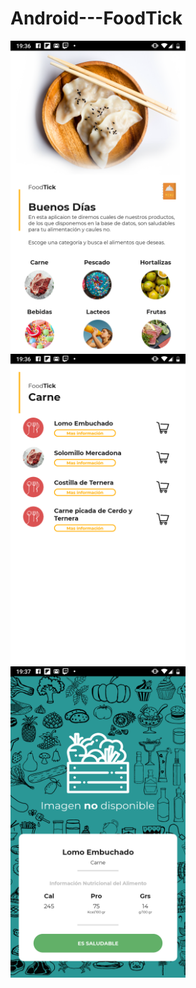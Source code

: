 # Android---FoodTick
<img src="RES-DOCS/home.PNG" width="280"/> <img src="RES-DOCS/list.PNG" width="280" /> <img src="RES-DOCS/produ.PNG" width="280"/> 
